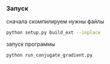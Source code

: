 ### Запуск
сначала скомпилируем нужны файлы
```bash
python setup.py build_ext --inplace
```
запуск программы
```bash
python run_conjugate_gradient.py
```
